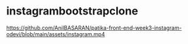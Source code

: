 # instagrambootstrapclone


https://github.com/AnilBASARAN/patika-front-end-week3-instagram-odevi/blob/main/assets/instagram.mp4

